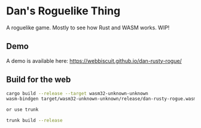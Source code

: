# Dan's Roguelike Thing

A roguelike game. Mostly to see how Rust and WASM works.
WIP!

## Demo

A demo is available here: https://webbiscuit.github.io/dan-rusty-rogue/


## Build for the web

```bash
cargo build --release --target wasm32-unknown-unknown
wasm-bindgen target/wasm32-unknown-unknown/release/dan-rusty-rogue.wasm --out-dir wasm --no-modules --no-typescript

or use trunk

trunk build --release
```